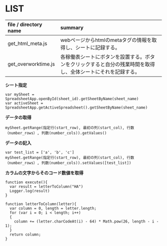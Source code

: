 # LIST
| file / directory name     | summary    |
| :------------- | :------------- |
|get_html_meta.js | webページからhtmlのmetaタグの情報を取得し、シートに記録する。 |
| get_overworktime.js | 各稼働表シートにボタンを設置する。ボタンをクリックすると自分の残業時間を取得し、全体シートにそれを記録する。 |

**シート指定**  
~~~~
var mySheet = SpreadsheetApp.openById(sheet_id).getSheetByName(sheet_name)
var activeSheet = SpreadsheetApp.getActiveSpreadsheet().getSheetByName(sheet_name)
~~~~

**データの取得**  
~~~~
mySheet.getRange(指定行(start_row), 最初の列(start_col), 行数（number_rows）, 列数(number_cols)).getValues()
~~~~

**データの記入**  
~~~~
var test_list = ['a', 'b', 'c']
mySheet.getRange(指定行(start_row), 最初の列(start_col), 行数（number_rows）, 列数(number_cols)).setValues([test_list])
~~~~

**カラムの文字からそのコード数値を取得**  
~~~~
function execute(){
  var result = letterToColumn("HA")
  Logger.log(result)
}

function letterToColumn(letter){
  var column = 0, length = letter.length;
  for (var i = 0; i < length; i++)
  {
    column += (letter.charCodeAt(i) - 64) * Math.pow(26, length - i - 1);
  }
  return column;
}
~~~~
